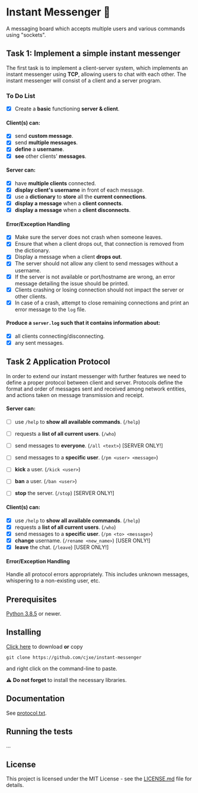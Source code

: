 # Instant Messenger 💬
A messaging board which accepts multiple users and various commands using "sockets".

## Task 1: Implement a simple instant messenger 
The first task is to implement a client-server system, which implements an instant messenger
using **TCP**, allowing users to chat with each other. The instant messenger will consist of a client and a server program.

### To Do List
- [X] Create a **basic** functioning **server & client**.

#### Client(s) can: 
- [X] send **custom message**.
- [X] send **multiple messages**.
- [X] **define** a **username**. 
- [X] **see** other clients' **messages**.

#### Server can:
- [X] have **multiple clients** connected.
- [X] **display client's username** in front of each message.
- [X] use a **dictionary** to **store** all the **current connections**.
- [X] **display a message** when a **client connects**.
- [X] **display a message** when a **client disconnects**.

#### Error/Exception Handling
- [X] Make sure the server does not crash when someone leaves.
- [X] Ensure that when a client drops out, that connection is removed from the dictionary.
- [X] Display a message when a client **drops out**.
- [X] The server should not allow any client to send messages without a username.
- [X] If the server is not available or port/hostname are wrong, an error message detailing the issue should be printed.
- [X] Clients crashing or losing connection should not impact the server or other clients.
- [X] In case of a crash, attempt to close remaining connections and print an error message to the `log` file.

#### Produce a `server.log` such that it contains information about:
- [X] all clients connecting/disconnecting.
- [X] any sent messages.

## Task 2 Application Protocol
In order to extend our instant messenger with further features we need to define a proper protocol between client and server. Protocols define the format and order of messages sent and received among network entities, and actions taken on message transmission and receipt. 

#### Server can: 
- [ ] use `/help` to **show all available commands**. (`/help`)
- [ ] requests a **list of all current users**. (`/who`)
- [ ] send messages to **everyone**. (`/all <text>`) [SERVER ONLY!]
- [ ] send messages to a **specific user**. (`/pm <user> <message>`)
- [ ] **kick** a user. (`/kick <user>`)
- [ ] **ban** a user. (`/ban <user>`)
- [ ] **stop** the server. (`/stop`) [SERVER ONLY!]


#### Client(s) can:
- [X] use `/help` to **show all available commands**. (`/help`)
- [X] requests a **list of all current users**. (`/who`)
- [X] send messages to a **specific user**. (`/pm <to> <message>`)
- [X] **change** username. (`/rename <new_name>`) [USER ONLY!]
- [X] **leave** the chat. (`/leave`) [USER ONLY!]

#### Error/Exception Handling
Handle all protocol errors appropriately. This includes unknown messages, whispering to a
non-existing user, etc.

## Prerequisites

[Python 3.8.5](https://www.python.org/downloads/release/python-385/) or newer.

## Installing
[Click here](https://github.com/cjxe/instant-messenger/archive/master.zip) to download **or** copy 
``` 
git clone https://github.com/cjxe/instant-messenger
``` 
and right click on the command-line to paste.

⚠️ **Do not forget** to install the necessary libraries.

## Documentation

See [protocol.txt](protocol.txt).

## Running the tests

...

## License
This project is licensed under the MIT License - see the [LICENSE.md](LICENSE.md) file for details.
